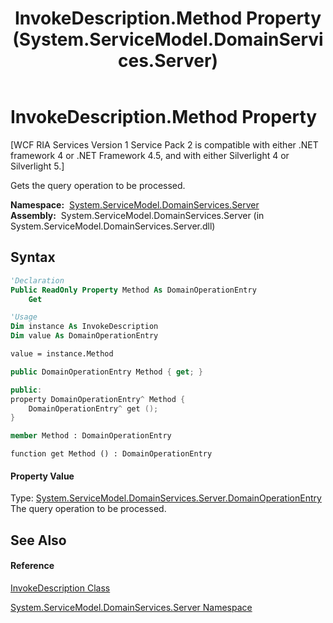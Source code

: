 ﻿---
title: InvokeDescription.Method Property  (System.ServiceModel.DomainServices.Server)
TOCTitle: Method Property
ms:assetid: P:System.ServiceModel.DomainServices.Server.InvokeDescription.Method
ms:mtpsurl: https://msdn.microsoft.com/en-us/library/system.servicemodel.domainservices.server.invokedescription.method(v=VS.91)
ms:contentKeyID: 28755539
ms.date: 01/27/2012
mtps_version: v=VS.91
f1_keywords:
- System.ServiceModel.DomainServices.Server.InvokeDescription.Method
- System.ServiceModel.DomainServices.Server.InvokeDescription.get_Method
dev_langs:
- CSharp
- JScript
- VB
- FSharp
- c++
api_location:
- System.ServiceModel.DomainServices.Server.dll
api_name:
- System.ServiceModel.DomainServices.Server.InvokeDescription.get_Method
- System.ServiceModel.DomainServices.Server.InvokeDescription.Method
api_type:
- Managed
topic_type:
- apiref
- kbSyntax
product_family_name: VS
ROBOTS: INDEX,FOLLOW
---

# InvokeDescription.Method Property

\[WCF RIA Services Version 1 Service Pack 2 is compatible with either .NET framework 4 or .NET Framework 4.5, and with either Silverlight 4 or Silverlight 5.\]

Gets the query operation to be processed.

**Namespace:**  [System.ServiceModel.DomainServices.Server](ff423220\(v=vs.91\).md)  
**Assembly:**  System.ServiceModel.DomainServices.Server (in System.ServiceModel.DomainServices.Server.dll)

## Syntax

``` vb
'Declaration
Public ReadOnly Property Method As DomainOperationEntry
    Get
```

``` vb
'Usage
Dim instance As InvokeDescription
Dim value As DomainOperationEntry

value = instance.Method
```

``` csharp
public DomainOperationEntry Method { get; }
```

``` c++
public:
property DomainOperationEntry^ Method {
    DomainOperationEntry^ get ();
}
```

``` fsharp
member Method : DomainOperationEntry
```

``` jscript
function get Method () : DomainOperationEntry
```

#### Property Value

Type: [System.ServiceModel.DomainServices.Server.DomainOperationEntry](ff423137\(v=vs.91\).md)  
The query operation to be processed.  

## See Also

#### Reference

[InvokeDescription Class](ff423134\(v=vs.91\).md)

[System.ServiceModel.DomainServices.Server Namespace](ff423220\(v=vs.91\).md)


